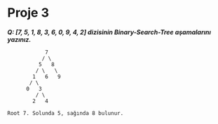 # Proje 3

**_Q: [7, 5, 1, 8, 3, 6, 0, 9, 4, 2] dizisinin Binary-Search-Tree aşamalarını yazınız._**

```
		    7
		   / \
		  5	  8
		 / \   \
		1   6   9
	   / \
	  0   3
		 / \
		2	4

Root 7. Solunda 5, sağında 8 bulunur.
```
